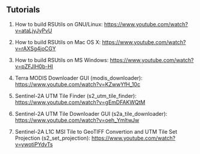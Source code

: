 
## Tutorials

1. How to build RSUtils on GNU/Linux:
    https://www.youtube.com/watch?v=ataLjyJyPvU

2. How to build RSUtils on Mac OS X:
    https://www.youtube.com/watch?v=rAXSg4joCGY

3. How to build RSUtils on MS Windows:
    https://www.youtube.com/watch?v=pZFJlH0b-HI

4. Terra MODIS Downloader GUI (modis_downloader):
    https://www.youtube.com/watch?v=KZwwYfH_10c

5. Sentinel-2A UTM Tile Finder (s2_utm_tile_finder):
    https://www.youtube.com/watch?v=gEmDFAKWQtM

6. Sentinel-2A UTM Tile Downloader GUI (s2a_tile_downloader):
    https://www.youtube.com/watch?v=oeh_YmltwJw

7. Sentinel-2A L1C MSI Tile to GeoTIFF Convertion and UTM Tile Set Projection (s2_set_projection):
    https://www.youtube.com/watch?v=ywotiPYdvTs
